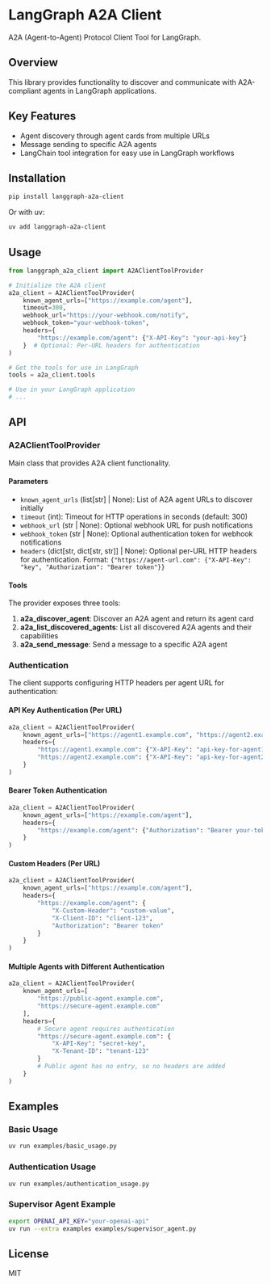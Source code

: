 # LangGraph A2A Client

A2A (Agent-to-Agent) Protocol Client Tool for LangGraph.

## Overview

This library provides functionality to discover and communicate with A2A-compliant agents in LangGraph applications.

## Key Features

- Agent discovery through agent cards from multiple URLs
- Message sending to specific A2A agents
- LangChain tool integration for easy use in LangGraph workflows

## Installation

```bash
pip install langgraph-a2a-client
```

Or with uv:

```bash
uv add langgraph-a2a-client
```

## Usage

```python
from langgraph_a2a_client import A2AClientToolProvider

# Initialize the A2A client
a2a_client = A2AClientToolProvider(
    known_agent_urls=["https://example.com/agent"],
    timeout=300,
    webhook_url="https://your-webhook.com/notify",
    webhook_token="your-webhook-token",
    headers={
        "https://example.com/agent": {"X-API-Key": "your-api-key"}
    }  # Optional: Per-URL headers for authentication
)

# Get the tools for use in LangGraph
tools = a2a_client.tools

# Use in your LangGraph application
# ...
```

## API

### A2AClientToolProvider

Main class that provides A2A client functionality.

#### Parameters

- `known_agent_urls` (list[str] | None): List of A2A agent URLs to discover initially
- `timeout` (int): Timeout for HTTP operations in seconds (default: 300)
- `webhook_url` (str | None): Optional webhook URL for push notifications
- `webhook_token` (str | None): Optional authentication token for webhook notifications
- `headers` (dict[str, dict[str, str]] | None): Optional per-URL HTTP headers for authentication. Format: `{"https://agent-url.com": {"X-API-Key": "key", "Authorization": "Bearer token"}}`

#### Tools

The provider exposes three tools:

1. **a2a_discover_agent**: Discover an A2A agent and return its agent card
2. **a2a_list_discovered_agents**: List all discovered A2A agents and their capabilities
3. **a2a_send_message**: Send a message to a specific A2A agent

### Authentication

The client supports configuring HTTP headers per agent URL for authentication:

#### API Key Authentication (Per URL)

```python
a2a_client = A2AClientToolProvider(
    known_agent_urls=["https://agent1.example.com", "https://agent2.example.com"],
    headers={
        "https://agent1.example.com": {"X-API-Key": "api-key-for-agent1"},
        "https://agent2.example.com": {"X-API-Key": "api-key-for-agent2"}
    }
)
```

#### Bearer Token Authentication

```python
a2a_client = A2AClientToolProvider(
    known_agent_urls=["https://example.com/agent"],
    headers={
        "https://example.com/agent": {"Authorization": "Bearer your-token"}
    }
)
```

#### Custom Headers (Per URL)

```python
a2a_client = A2AClientToolProvider(
    known_agent_urls=["https://example.com/agent"],
    headers={
        "https://example.com/agent": {
            "X-Custom-Header": "custom-value",
            "X-Client-ID": "client-123",
            "Authorization": "Bearer token"
        }
    }
)
```

#### Multiple Agents with Different Authentication

```python
a2a_client = A2AClientToolProvider(
    known_agent_urls=[
        "https://public-agent.example.com",
        "https://secure-agent.example.com"
    ],
    headers={
        # Secure agent requires authentication
        "https://secure-agent.example.com": {
            "X-API-Key": "secret-key",
            "X-Tenant-ID": "tenant-123"
        }
        # Public agent has no entry, so no headers are added
    }
)
```

## Examples

### Basic Usage

```sh
uv run examples/basic_usage.py
```

### Authentication Usage

```sh
uv run examples/authentication_usage.py
```

### Supervisor Agent Example

```sh
export OPENAI_API_KEY="your-openai-api"
uv run --extra examples examples/supervisor_agent.py
```

## License

MIT
